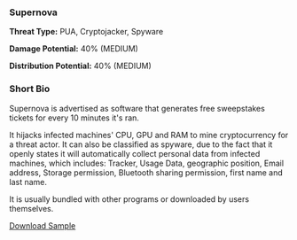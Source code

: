 ### **Supernova**

**Threat Type:** PUA, Cryptojacker, Spyware




**Damage Potential:** 40% (MEDIUM)

**Distribution Potential:** 40% (MEDIUM)


### **Short Bio**
Supernova is advertised as software that generates free sweepstakes tickets for every 10 minutes it's ran.

It hijacks infected machines' CPU, GPU and RAM to mine cryptocurrency for a threat actor.
It can also be classified as spyware, due to the fact that it openly states it will automatically collect personal data from infected machines, which includes: Tracker, Usage Data, geographic position, Email address, Storage permission, Bluetooth sharing permission, first name and last name.

It is usually bundled with other programs or downloaded by users themselves.

[Download Sample](https://mega.nz/file/ED83hSxZ#awo1QCQCB2hfO7126fRJdo3GWIUzLxiZxsULj92izmw)
